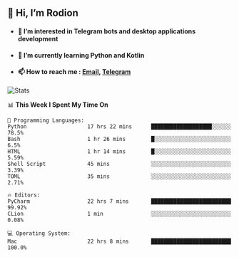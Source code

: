## 👋 Hi, I’m Rodion
- #### 👀 I’m interested in Telegram bots and desktop applications development
- #### 🌱 I’m currently learning Python and Kotlin
- #### 📫 How to reach me : [Email](mailto:me@lavn.ml), [Telegram](https://t.me/fast_geek)

![Stats](https://github-readme-stats.vercel.app/api?username=fast-geek&show_icons=true&theme=react&hide=issues&count_private=true&layout=compact)


<!--START_SECTION:waka-->
📊 **This Week I Spent My Time On** 

```text
💬 Programming Languages: 
Python                   17 hrs 22 mins      ███████████████████░░░░░░   78.5% 
Bash                     1 hr 26 mins        █░░░░░░░░░░░░░░░░░░░░░░░░   6.5% 
HTML                     1 hr 14 mins        █░░░░░░░░░░░░░░░░░░░░░░░░   5.59% 
Shell Script             45 mins             ░░░░░░░░░░░░░░░░░░░░░░░░░   3.39% 
TOML                     35 mins             ░░░░░░░░░░░░░░░░░░░░░░░░░   2.71%

🔥 Editors: 
PyCharm                  22 hrs 7 mins       █████████████████████████   99.92% 
CLion                    1 min               ░░░░░░░░░░░░░░░░░░░░░░░░░   0.08%

💻 Operating System: 
Mac                      22 hrs 8 mins       █████████████████████████   100.0%

```


<!--END_SECTION:waka-->
